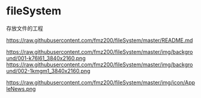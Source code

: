 # fileSystem
存放文件的工程

https://raw.githubusercontent.com/fmz200/fileSystem/master/README.md

https://raw.githubusercontent.com/fmz200/fileSystem/master/img/background/001-k76l61_3840x2160.png
https://raw.githubusercontent.com/fmz200/fileSystem/master/img/background/002-1kmgm1_3840x2160.png

https://raw.githubusercontent.com/fmz200/fileSystem/master/img/icon/AppleNews.png



